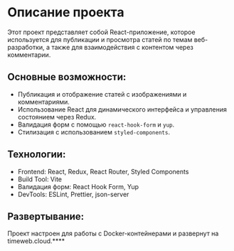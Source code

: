# Описание проекта

Этот проект представляет собой React-приложение, которое используется для публикации и просмотра статей по темам веб-разработки, а также для взаимодействия с контентом через комментарии.

## Основные возможности:
- Публикация и отображение статей с изображениями и комментариями.
- Использование React для динамического интерфейса и управления состоянием через Redux.
- Валидация форм с помощью `react-hook-form` и `yup`.
- Стилизация с использованием `styled-components`.

## Технологии:
- Frontend: React, Redux, React Router, Styled Components
- Build Tool: Vite
- Валидация форм: React Hook Form, Yup
- DevTools: ESLint, Prettier, json-server

## Развертывание:
Проект настроен для работы с Docker-контейнерами и развернут на timeweb.cloud.****

